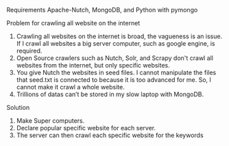 Requirements
Apache-Nutch, MongoDB, and Python with pymongo

Problem for crawling all website on the internet
1. Crawling all websites on the internet is broad, the vagueness is an issue. If I crawl all websites a big server computer, such as google engine, is required.
2. Open Source crawlers such as Nutch, Solr, and Scrapy don't crawl all websites from the internet, but only specific websites. 
3. You give Nutch the websites in seed files. I cannot manipulate the files that seed.txt is connected to because it is too advanced for me. So, I cannot make it crawl a whole website. 
4. Trillions of datas can’t be stored in my slow laptop with MongoDB.

Solution
1. Make Super computers.
2. Declare popular specific website for each server.
3. The server can then crawl each specific website for the keywords
